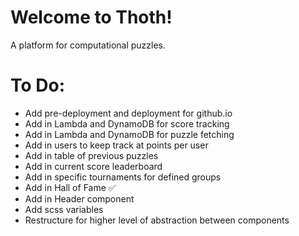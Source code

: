 # Welcome to Thoth!

A platform for computational puzzles.

# To Do:

+ Add pre-deployment and deployment for github.io
+ Add in Lambda and DynamoDB for score tracking
+ Add in Lambda and DynamoDB for puzzle fetching
+ Add in users to keep track at points per user
+ Add in table of previous puzzles
+ Add in current score leaderboard
+ Add in specific tournaments for defined groups
+ Add in Hall of Fame ✅
+ Add in Header component
+ Add scss variables
+ Restructure for higher level of abstraction between components
